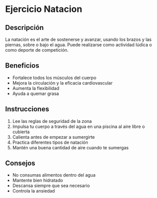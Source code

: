 # Ejercicio Natacion

## Descripción
La natación es el arte de sostenerse y avanzar, usando los brazos y las piernas, sobre o bajo el agua. Puede realizarse como actividad lúdica o como deporte de competición.

## Beneficios
- Fortalece todos los músculos del cuerpo
- Mejora la circulación y la eficacia cardiovascular
- Aumenta la flexibilidad
- Ayuda a quemar grasa

## Instrucciones
1. Lee las reglas de seguridad de la zona
2. Impulsa tu cuerpo a través del agua en una piscina al aire libre o cubierta
3. Calienta antes de empezar a sumergirte
4. Practica diferentes tipos de natación
5. Mantén una buena cantidad de aire cuando te sumergas

## Consejos
- No consumas alimentos dentro del agua
- Mantente bien hidratado
- Descansa siempre que sea necesario
- Controla la ansiedad